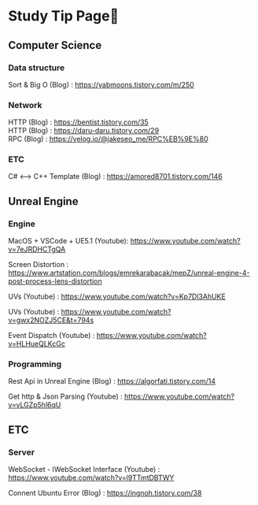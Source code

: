 # **Study Tip Page**📙  

## Computer Science  

### Data structure
Sort & Big O (Blog) : https://yabmoons.tistory.com/m/250

### Network
HTTP (Blog) : https://bentist.tistory.com/35  
HTTP (Blog) : https://daru-daru.tistory.com/29  
RPC (Blog) : https://velog.io/@jakeseo_me/RPC%EB%9E%80  

### ETC
C# <--> C++ Template (Blog) : https://amored8701.tistory.com/146

## Unreal Engine

### Engine

MacOS + VSCode + UE5.1 (Youtube): https://www.youtube.com/watch?v=7eJRDHCTgQA  
  
Screen Distortion : https://www.artstation.com/blogs/emrekarabacak/mepZ/unreal-engine-4-post-process-lens-distortion  

UVs (Youtube) : https://www.youtube.com/watch?v=Kp7Dl3AhUKE  

UVs (Youtube) : https://www.youtube.com/watch?v=gwx2NOZJ5CE&t=794s  

Event Dispatch (Youtube) : https://www.youtube.com/watch?v=HLHueQLKcGc

### Programming

Rest Api in Unreal Engine (Blog) : https://algorfati.tistory.com/14  

Get http & Json Parsing (Youtube) : https://www.youtube.com/watch?v=vLGZp5hl6qU  

## ETC

### Server

WebSocket - IWebSocket Interface (Youtube) : https://www.youtube.com/watch?v=l9TTmtDBTWY  

Connent Ubuntu Error (Blog) : https://ingnoh.tistory.com/38  
